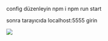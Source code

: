 config düzenleyin
npm i
npm run start

sonra tarayıcıda localhost:5555 girin

<img src="https://media.discordapp.net/attachments/983417754931564594/983418058238472282/unknown.png?width=898&height=447"/>
